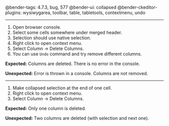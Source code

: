 @bender-tags: 4.7.3, bug, 577
@bender-ui: collapsed
@bender-ckeditor-plugins: wysiwygarea, toolbar, table, tabletools, contextmenu, undo

----

1. Open browser console.
1. Select some cells somewhere under merged header.
1. Selection should use native selection.
1. Right click to open context menu.
1. Select Column -> Delete Columns.
1. You can use `Undo` command and try remove different columns.

**Expected:** Columns are deleted. There is no error in the console.

**Unexpected:** Error is thrown in a console. Columns are not removed.

----

1. Make collapsed selection at the end of one cell.
1. Right click to open context menu.
1. Select Column -> Delete Columns.

**Expected:** Only one column is deleted.

**Unexpected:** Two columns are deleted (with selection and next one).
